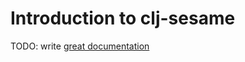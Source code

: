 # Introduction to clj-sesame

TODO: write [great documentation](http://jacobian.org/writing/great-documentation/what-to-write/)
